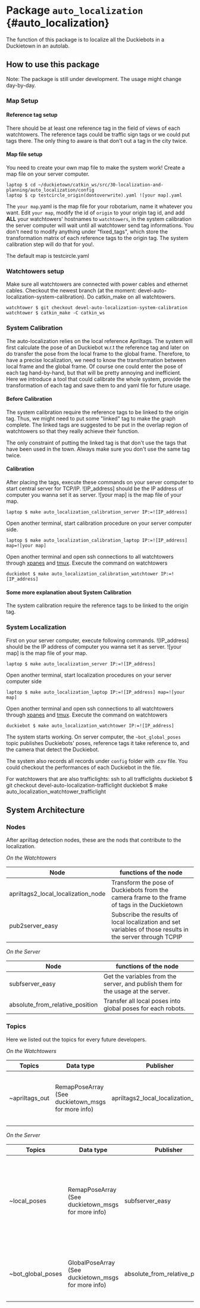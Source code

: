 # Package `auto_localization` {#auto_localization}

The function of this package is to localize all the Duckiebots in a Duckietown in an autolab.

## How to use this package

Note: The package is still under development. The usage might change day-by-day.

### Map Setup

#### Reference tag setup

There should be at least one reference tag in the field of views of each watchtowers. The reference tags could be traffic sign tags or we could put tags there. The only thing to aware is that don't out a tag in the city twice.

#### Map file setup

You need to create your own map file to make the system work! Create a map file on your server computer.

    laptop $ cd ~/duckietown/catkin_ws/src/30-localization-and-planning/auto_localization/config
    laptop $ cp testcircle_origin(dontoverwrite).yaml ![your map].yaml

The `your map`.yaml is the map file for your robotarium, name it whatever you want. Edit `your map`, modify the id of `origin` to your origin tag id, and add **ALL** your watchtowers' hostnames to `watchtowers`, in the system calibration the server computer will wait until all watchtower send tag informations. You don't need to modify anything under "fixed_tags", which store the transformation matrix of each reference tags to the origin tag. The system calibration step will do that for you!.

The default map is testcircle.yaml

### Watchtowers setup

Make sure all watchtowers are connected with power cables and ethernet cables. Checkout the newest branch (at the moment: devel-auto-localization-system-calibration). Do catkin_make on all watchtowers.

    watchtower $ git checkout devel-auto-localization-system-calibration
    watchtower $ catkin_make -C catkin_ws

### System Calibration

The auto-localization relies on the local reference Apriltags. The system will first calculate the pose of an Duckiebot w.r.t the reference tag and later on do transfer the pose from the local frame to the global frame. Therefore, to have a precise localization, we need to know the transformation between local frame and the global frame. Of course one could enter the pose of each tag hand-by-hand, but that will be pretty annoying and inefficient. Here we introduce a tool that could calibrate the whole system, provide the transformation of each tag and save them to and yaml file for future usage.

#### Before Calibration

The system calibration require the reference tags to be linked to the origin tag. Thus, we might need to put some "linked" tag to make the graph complete. The linked tags are suggested to be put in the overlap region of watchtowers so that they really achieve their function.

The only constraint of putting the linked tag is that don't use the tags that have been used in the town. Always make sure you don't use the same tag twice.

#### Calibration

After placing the tags, execute these commands on your server computer to start central server for TCP/IP. ![IP_address] should be the IP address of computer you wanna set it as server. ![your map] is the map file of your map.

    laptop $ make auto_localization_calibration_server IP:=![IP_address]

Open another terminal, start calibration procedure on your server computer side.

    laptop $ make auto_localization_calibration_laptop IP:=![IP_address] map=![your map]

Open another terminal and open ssh connections to all watchtowers through [xpanes](#xpanes) and [tmux](#tmux). Execute the command on watchtowers

    duckiebot $ make auto_localization_calibration_watchtower IP:=![IP_address]

#### Some more explanation about System Calibration

The system calibration require the reference tags to be linked to the origin tag.

### System Localization

First on your server computer, execute following commands. ![IP_address] should be the IP address of computer you wanna set it as server. ![your map] is the map file of your map.

    laptop $ make auto_localization_server IP:=![IP_address]

Open another terminal, start localization procedures on your server computer side

    laptop $ make auto_localization_laptop IP:=![IP_address] map=![your map]

Open another terminal and open ssh connections to all watchtowers through [xpanes](#xpanes) and [tmux](#tmux). Execute the command on watchtowers

    duckiebot $ make auto_localization_watchtower IP:=![IP_address]

The system starts working. On server computer, the `~bot_global_poses` topic publishes Duckiebots' poses, reference tags it take reference to, and the camera that detect the Duckiebot.

The system also records all records under `config` folder with .csv file. You could checkout the performances of each Duckiebot in the file.

For watchtowers that are also trafficlights:
ssh to all trafficlights
    duckiebot $ git checkout devel-auto-localization-trafficlight
    duckiebot $ make auto_localization_watchtower_trafficlight


## System Architecture

###  Nodes

After apriltag detection nodes, these are the nods that contribute to the localization.

*On the Watchtowers*

| Node         | functions of the node                               |
|--------------|-----------------------------------------------------|
| apriltags2_local_localization_node | Transform the pose of Duckiebots from the camera frame to the frame of tags in the Duckietown   |
| pub2server_easy | Subscribe the results of local localization and set variables of those results in the server through TCPIP |

*On the Server*

| Node         | functions of the node                               |
|--------------|-----------------------------------------------------|
| subfserver_easy | Get the variables from the server, and publish them for the usage at the server. |
| absolute_from_relative_position | Transfer all local poses into global poses for each robots. |

### Topics

Here we listed out the topics for every future developers.

*On the Watchtowers*

| Topics       | Data type         |  Publisher         | Subscriber           | Description |
|--------------|-------------------|--------------------|----------------------| ----------- |
| ~apriltags_out | RemapPoseArray (See duckietown_msgs for more info)   |  apriltags2_local_localization_node | pub2server_easy  | Messages contain poses of Duckiebots w.r.t local tags in Duckietown |

*On the Server*

| Topics       | Data type         |  Publisher         | Subscriber           | Description |
|--------------|-------------------|--------------------|----------------------| ----------- |
| ~local_poses | RemapPoseArray (See duckietown_msgs for more info)   |  subfserver_easy | absolute_from_relative_position | Messages contain poses of Duckiebots w.r.t local tags in Duckietown. Should be transfer to World frame in the next step |
| ~bot_global_poses | GlobalPoseArray (See duckietown_msgs for more info)   |  absolute_from_relative_position | (None) | Messages contain poses of Duckiebots w.r.t global frame in Duckietown. |
